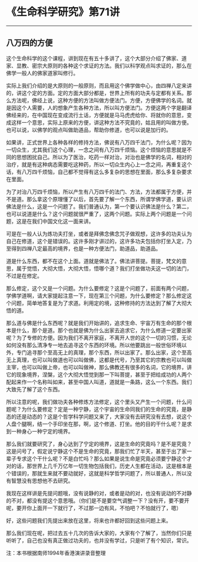 # 《生命科学研究》第71讲

------

## 八万四的方便

这个生命科学的这个课程，讲到现在有五十多讲了，这个大部分介绍了佛家、道家、显教、密宗大原则的各种这个求证的方法。我们以科学观点叫求证的，那么在佛学一般人的佛家道家叫修行。

实际上我们介绍的是大原则的一般原则，而且用这个佛学做中心，由四禅八定来讲的，讲这个定的方面。定的方面大部分都是，世界上所有的功夫与定都有关系。那么方法呢，佛经上说，这种方便的方法叫做方便法门。方便，方便佛学的名词。就是因这个人需要，人的想象产生各种方法，所以叫方便法门。方便这两个字是翻译佛经来的，在中国现在变成流行土话，方便就是马马虎虎给你、将就你的意思，变成这样一个意思，实际上原来的方便，讲这种方法不究竟的，姑且用的叫做方便。也可以说，以佛学的观点叫做助道品，帮助你修道，也可以说是加行的。

如果讲，正式世界上各种各样的修持方法，佛说有八万四千法门，为什么呢？因为一切众生，尤其我们这个心理，一念之间有八万四千烦恼。这个烦恼的意思就是不同的思想困扰自己。所以为了医治，吃药一样对治，对治也是佛学的名词，相对的治疗，就是有这种病态需要吃这种药，所以一切众生内心上一念之间，再重复这个话，有八万四千烦恼，自己都不觉得有这么多复杂的思想在里面，那么多复杂要求在里面。

为了对治八万四千烦恼，所以产生有八万四千的法门、方法，方法都属于方便，并不是道。那么拿这个原理懂了以后，首先要了解一个东西，所谓学佛学道，要认识佛法是什么，这是一个问题了。我们普通认为，第一个要认识佛法是什么？第二，也可以说道是什么？这个问题就很严重了，这两个问题。实际上两个问题是一个问题，这是在我们中国文化这一面来讲。

可是在一般人认为炼功夫打坐，或者是拜佛念佛念咒子做观想，这许多的功夫认为自己在修道，这个是错误的。这许多刚才讲过的，这许多功夫包括你打坐入定，乃至得到四禅八定最高的境界，也是一种方便法门，助道品，助道品。

道是什么东西，都不在这个上面。道就是佛法了。佛法讲菩提。菩提，梵文的意思，属于觉悟，大彻大悟，大彻大悟，悟哪个道？我们打坐做功夫这一切的法门，不过是在修定。

那么修定，这个又是一个问题。为什么要修定？这是个问题了，前面有两个问题，学佛学道啊，请大家提起注意一下，现在第三个问题，为什么要修定？那么修定这个问题，简单地答复是为了求道。利用定的境，这种修持的方法达到了解了大彻大悟的道。

那么道与佛是什么东西呢？就是我们开始讲的，追求生命、宇宙万有生命的那个根本是什么，那个是道。那个也就是佛为什么出家去追求它，为什么修道一定要出家呢？为了专修的方便。因为我们不离开家庭，不离开人世的这个一切的习惯，无论如何没有那么清净专一地去追寻这个东西的环境。所以他要跳出一般世俗环境以外，专门追寻那个至高无上的真理，那个东西，所以出家了。那么出家，这个至高无上真理，也可以叫做道也可以叫做佛，这都是代号，乃至其它的宗教也可以叫做主宰，也可以叫做上帝，也可以叫做神，那么佛教还有很多的名词，它的境界，讲它的现象境界，涅槃，这个大彻大悟觉到那一下叫菩提，甚至于把给成功的人两个配起来作一个名称叫如来，甚至中国人叫道，道就是一条路，这么一个东西。我们大致先了解了这个东西。

所以注意的呢，我们做功夫各种修炼方法修定，这个里头又产生一个问题，什么问题呢？为什么要修定？定是一种宁静，这个宇宙的生命同我们的生命的究竟，是静态的还是动态的？这是个哲学科学问题又来了，大家没有去研究没有去想，说这个人盘个腿啊，结一个手印坐在那，啊，这个修道、打坐。他的目的干什么呢？是求到一种身心一种宁定的境界。

那么我们就要研究了，身心达到了宁定的境界，这是生命的究竟吗？是不是究竟？这是问号了，假定说宁静这个不是生命的究竟，那我们忙了半天，甚至于出了家一辈子专求这个干什么呢？不是白忙吗？那么如果是说生命是究竟必须要宁静这个才对的话，那世界上几千万亿年一切生物包括我们，历史人生都在活动，这是根本是个错误的，那就生来就不要动就好，这就是科学哲学问题了，所以普通人，所以没有智慧没有思想他不去研究。

我现在这样讲是先提问题哦，没有说静的对，或者是动的对，也没有说动的不对静的不对，都没有提这个意思哦。（你们是不是要空气调整一下？没有开，要不要开呢，要开你上面开一下就行了，不过那一边有风，不怕吧？不怕就行了，嗯）

好，这些问题我们先提出来放在这里，将来也许都好回到这些问题上来。

那么我们现在呢，把过去五十几次的告诉大家的，大家有个了解了，当然你们只是听听了，自己也没有真正做过功夫的，也并没有学过，只是听了有个知识，常识。

注：本书根据南师1994年香港演讲录音整理

